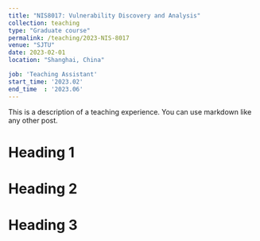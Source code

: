 ```yaml
---
title: "NIS8017: Vulnerability Discovery and Analysis"
collection: teaching
type: "Graduate course"
permalink: /teaching/2023-NIS-8017
venue: "SJTU"
date: 2023-02-01
location: "Shanghai, China"

job: 'Teaching Assistant'
start_time: '2023.02'
end_time  : '2023.06'
---
```

This is a description of a teaching experience. You can use markdown like any other post.

Heading 1
======

Heading 2
======

Heading 3
======